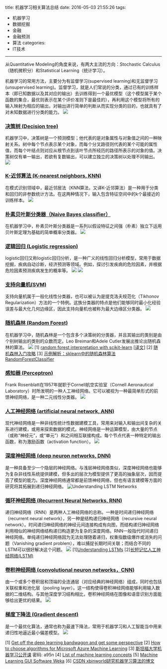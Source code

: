 title: 机器学习相关算法总结
date: 2016-05-03 21:55:26
tags:
- 机器学习
- 数据挖掘
- 金融
- 金融预测
- 算法
categories:
- IT技术
---
从Quantitative Modeling的角度来说，有两大主流的方向：Stochastic Calculus（随机微积分）和Statistical Learning（统计学习）。

机器学习的常用方法，主要分为有监督学习(supervised learning)和无监督学习(unsupervised learning)。监督学习，就是人们常说的分类，通过已有的训练样本（即已知数据以及其对应的输出）去训练得到一个最优模型（这个模型属于某个函数的集合，最优则表示在某个评价准则下是最佳的），再利用这个模型将所有的输入映射为相应的输出，对输出进行简单的判断从而实现分类的目的，也就具有了对未知数据进行分类的能力。
![](/images/2016/machine_learning_algorithms.png)

### [决策树 (Decision tree)](https://zh.wikipedia.org/wiki/%E5%86%B3%E7%AD%96%E6%A0%91)
机器学习中，决策树是一个预测模型；他代表的是对象属性与对象值之间的一种映射关系。树中每个节点表示某个对象，而每个分叉路径则代表的某个可能的属性值，而每个叶结点则对应从根节点到该叶节点所经历的路径所表示的对象的值。决策树仅有单一输出，若欲有复数输出，可以建立独立的决策树以处理不同输出。
![](/images/2016/decision_tree.png)

### [K-近邻算法 (K-nearest neighbors, KNN)](https://zh.wikipedia.org/wiki/%E6%9C%80%E8%BF%91%E9%84%B0%E5%B1%85%E6%B3%95)
在模式识别领域中，最近邻居法（KNN算法，又译K-近邻算法）是一种用于分类和回归的非参数统计方法。在这两种情况下，输入包含特征空间中的k个最接近的训练样本。
![](/images/2016/knn_algorithm.png)

### [朴素贝叶斯分类器（Naive Bayes classifier）](https://zh.wikipedia.org/wiki/%E6%9C%B4%E7%B4%A0%E8%B4%9D%E5%8F%B6%E6%96%AF%E5%88%86%E7%B1%BB%E5%99%A8)
在机器学习中，朴素贝叶斯分类器是一系列以假设特征之间强（朴素）独立下运用贝叶斯定理为基础的简单概率分类器。
![](/images/2016/nlp-naive-bayes.jpg)

### [逻辑回归 (Logistic regression)](https://zh.wikipedia.org/wiki/%E9%82%8F%E8%BC%AF%E8%BF%B4%E6%AD%B8)
logistic回归又称logistic回归分析，是一种广义的线性回归分析模型，常用于数据挖掘，疾病自动诊断，经济预测等领域。例如，探讨引发疾病的危险因素，并根据危险因素预测疾病发生的概率等。
![](/images/2016/logistic_linear_regression_compare.png)
![](/images/2016/logistic_sigmoid_function.png)

### [支持向量机(SVM)](https://zh.wikipedia.org/wiki/%E6%94%AF%E6%8C%81%E5%90%91%E9%87%8F%E6%9C%BA)
支持向量机属于一般化线性分类器，也可以被认为是提克洛夫规范化（Tikhonov Regularization）方法的一个特例。这族分类器的特点是他们能够同时最小化经验误差与最大化几何边缘区，因此支持向量机也被称为最大边缘区分类器。
![](/images/2016/svm_classifier.png)

### [随机森林 (Random Forest)](https://zh.wikipedia.org/wiki/%E9%9A%8F%E6%9C%BA%E6%A3%AE%E6%9E%97)
在机器学习中，随机森林是一个包含多个决策树的分类器，并且其输出的类别是由个别树输出的类别的众数而定。Leo Breiman和Adele Cutler发展出推论出随机森林的算法。
![](/images/2016/random_forest.gif)
[1] [random forest interpretation with scikit-learn](http://blog.datadive.net/random-forest-interpretation-with-scikit-learn/) [[译文]](http://www.csdn.net/article/2015-10-08/2825851)
[2] [随机森林入门攻略](http://datartisan.com/article/detail/42.html)
[3] [示例解析：sklearn中的随机森林算法RandomForestClassifier](http://blog.itpub.net/12199764/viewspace-1572056/)

### [感知器 (Perceptron)](https://zh.wikipedia.org/wiki/%E6%84%9F%E7%9F%A5%E5%99%A8)
Frank Rosenblatt在1957年就职于Cornell航空实验室（Cornell Aeronautical Laboratory）时所发明的一种人工神经网络。它可以被视为一种最简单形式的前馈神经网络，是一种二元线性分类器。
![](/images/2016/perceptron_neural_network.png)

### [人工神经网络 (artificial neural network, ANN)](https://zh.wikipedia.org/wiki/%E4%BA%BA%E5%B7%A5%E7%A5%9E%E7%BB%8F%E7%BD%91%E7%BB%9C)
现代神经网络是一种非线性统计性数据建模工具，常用来对输入和输出间复杂的关系进行建模，或用来探索数据的模式。神经网络是一种运算模型，由大量的节点（或称“神经元”，或“单元”）和之间相互联接构成。每个节点代表一种特定的输出函数，称为激励函数（activation function）。
![](/images/2016/neural-network.png)

### [深度神经网络 (deep neuron networks, DNN)](https://zh.wikipedia.org/wiki/%E6%B7%B1%E5%BA%A6%E5%AD%A6%E4%B9%A0)
是一种具备至少一个隐层的神经网络。与浅层神经网络类似，深度神经网络也能够为复杂非线性系统提供建模，但多出的层次为模型提供了更高的抽象层次，因而提高了模型的能力。深度神经网络通常都是前馈神经网络，但也有语言建模等方面的研究将其拓展到递归神经网络。
![Understanding LSTM Networks](/images/deep_neural_network.png)

### [循环神经网络 (Recurrent Neural Networks, RNN)](https://zh.wikipedia.org/wiki/%E9%80%92%E5%BD%92%E7%A5%9E%E7%BB%8F%E7%BD%91%E7%BB%9C)
递归神经网络（RNN）是两种人工神经网络的总称。一种是时间递归神经网络（recurrent neural network），另一种是结构递归神经网络（recursive neural network）。时间递归神经网络的神经元间连接构成有向图，而结构递归神经网络利用相似的神经网络结构递归构造更为复杂的深度网络。RNN一般指代时间递归神经网络。单纯递归神经网络因为无法处理随着递归，权重指数级爆炸或消失的问题（Vanishing gradient problem），难以捕捉长期时间关联；而结合不同的LSTM可以很好解决这个问题。
![](/images/2016/sample_of_rnn_network.png)
[1][Understanding LSTMs](http://colah.github.io/posts/2015-08-Understanding-LSTMs/)
[2][长短记忆人工神经网络(LSTM)](https://zh.wikipedia.org/wiki/LSTM)

### [卷积神经网络 (convolutional neuron networks，CNN)](https://zh.wikipedia.org/wiki/%E5%8D%B7%E7%A7%AF%E7%A5%9E%E7%BB%8F%E7%BD%91%E7%BB%9C)
由一个或多个卷积层和顶端的全连通层（对应经典的神经网络）组成，同时也包括关联权重和池化层（pooling layer）。这一结构使得卷积神经网络能够利用输入数据的二维结构。与其他深度学习结构相比，卷积神经网络在图像和语音识别方面能够给出更优的结果。
![](/images/2016/cnn_architecture.jpg)

### [梯度下降法 (Gradient descent)](https://zh.wikipedia.org/wiki/%E6%A2%AF%E5%BA%A6%E4%B8%8B%E9%99%8D%E6%B3%95)
是一个最优化算法，通常也称为最速下降法，常用于机器学习和人工智能当中用来递归性地逼近最小偏差模型。
![](/images/2016/gradient_descent.png)

[1] [Get off the deep learning bandwagon and get some perspective](http://www.pyimagesearch.com/2014/06/09/get-deep-learning-bandwagon-get-perspective/)
[2] [How to choose algorithms for Microsoft Azure Machine Learning](https://azure.microsoft.com/en-us/documentation/articles/machine-learning-algorithm-choice/)
[3] [斯坦福大学机器学习公开课](http://pan.baidu.com/s/1o8ktHn8) 密码: a95n
[4] [List of machine learning concepts](https://en.wikipedia.org/wiki/List_of_machine_learning_concepts)
[5] [Machine Learning GUI Software Weka](http://www.cs.waikato.ac.nz/ml/index.html)
[6] [CSDN xbinworld研究机器学习算法的博文](http://blog.csdn.net/xbinworld/article/details/44464663)




